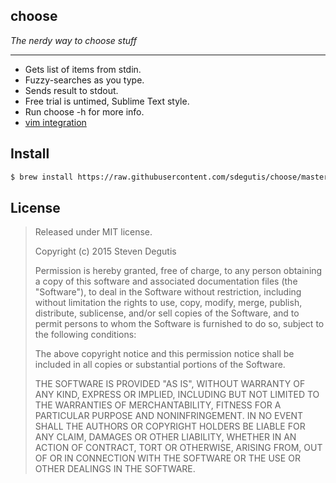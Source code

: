 choose
------

*The nerdy way to choose stuff*

---

- Gets list of items from stdin.
- Fuzzy-searches as you type.
- Sends result to stdout.
- Free trial is untimed, Sublime Text style.
- Run choose -h for more info.
- [vim integration](./choose.vim)

## Install

~~~bash
$ brew install https://raw.githubusercontent.com/sdegutis/choose/master/choose.rb
~~~

## License

> Released under MIT license.
>
> Copyright (c) 2015 Steven Degutis
>
> Permission is hereby granted, free of charge, to any person obtaining a copy
> of this software and associated documentation files (the "Software"), to deal
> in the Software without restriction, including without limitation the rights
> to use, copy, modify, merge, publish, distribute, sublicense, and/or sell
> copies of the Software, and to permit persons to whom the Software is
> furnished to do so, subject to the following conditions:
>
> The above copyright notice and this permission notice shall be included in
> all copies or substantial portions of the Software.
>
> THE SOFTWARE IS PROVIDED "AS IS", WITHOUT WARRANTY OF ANY KIND, EXPRESS OR
> IMPLIED, INCLUDING BUT NOT LIMITED TO THE WARRANTIES OF MERCHANTABILITY,
> FITNESS FOR A PARTICULAR PURPOSE AND NONINFRINGEMENT. IN NO EVENT SHALL THE
> AUTHORS OR COPYRIGHT HOLDERS BE LIABLE FOR ANY CLAIM, DAMAGES OR OTHER
> LIABILITY, WHETHER IN AN ACTION OF CONTRACT, TORT OR OTHERWISE, ARISING FROM,
> OUT OF OR IN CONNECTION WITH THE SOFTWARE OR THE USE OR OTHER DEALINGS IN
> THE SOFTWARE.

